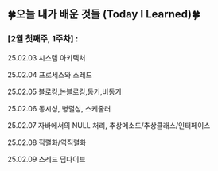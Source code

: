## 🍀오늘 내가 배운 것들 (Today I Learned)🍀

### [2월 첫째주, 1주차] : 

25.02.03 시스템 아키텍처

25.02.04 프로세스와 스레드

25.02.05 블로킹,논블로킹,동기,비동기

25.02.06 동시성, 병렬성, 스케줄러

25.02.07 자바에서의 NULL 처리, 추상메소드/추상클래스/인터페이스

25.02.08 직렬화/역직렬화

25.02.09 스레드 딥다이브